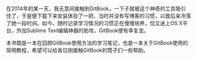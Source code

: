 在2014年的某一天，我无意间接触到GitBook，一下子就被这个神奇的工具吸引住了，于是便下载下来安装体验了一把，当时并没有写博客的习惯，以致后来冷落了她一段时间。如今，随时记录学习情况的习惯正在慢慢培养，恰又迷上OS X平台，外加Sublime Text编辑神器的助攻，GitBook便有幸复宠。

本书既是一本在回顾GitBook使用方法的学习笔记，也是一本关于GitBook使用的简明教程，希望可以给各位刚接触GitBook的筒子们一些帮助。 